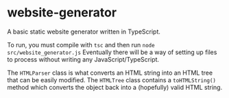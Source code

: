 # website-generator

A basic static website generator written in TypeScript.

To run, you must compile with `tsc` and then run `node src/website_generator.js`
Eventually there will be a way of setting up files to process without writing any JavaScript/TypeScript.

The `HTMLParser` class is what converts an HTML string into an HTML tree that can be easily modified.
The `HTMLTree` class contains a `toHTMLString()` method which converts the object back into a (hopefully) valid HTML string.
